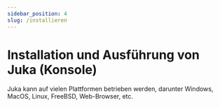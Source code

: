 ```yaml
---
sidebar_position: 4
slug: /installieren
---
```


# Installation und Ausführung von Juka (Konsole)
Juka kann auf vielen Plattformen betrieben werden, darunter Windows, MacOS, Linux, FreeBSD, Web-Browser, etc.